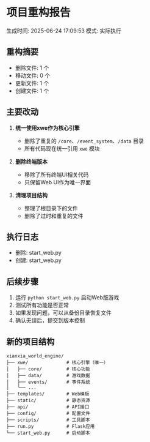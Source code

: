 # 项目重构报告

生成时间: 2025-06-24 17:09:53
模式: 实际执行

## 重构摘要

- 删除文件: 1 个
- 移动文件: 0 个
- 更新文件: 1 个
- 创建文件: 1 个

## 主要改动

1. **统一使用xwe作为核心引擎**
   - 删除了重复的 `/core`、`/event_system`、`/data` 目录
   - 所有代码现在统一引用 `xwe` 模块

2. **删除终端版本**
   - 移除了所有终端UI相关代码
   - 只保留Web UI作为唯一界面

3. **清理项目结构**
   - 整理了根目录下的文件
   - 删除了过时和重复的文件

## 执行日志

- 删除: start_web.py
- 创建: start_web.py

## 后续步骤

1. 运行 `python start_web.py` 启动Web版游戏
2. 测试所有功能是否正常
3. 如果发现问题，可以从备份目录恢复文件
4. 确认无误后，提交到版本控制

## 新的项目结构

```
xianxia_world_engine/
├── xwe/              # 核心引擎（唯一）
│   ├── core/         # 核心功能
│   ├── data/         # 游戏数据
│   ├── events/       # 事件系统
│   └── ...
├── templates/        # Web模板
├── static/           # 静态资源
├── api/              # API接口
├── config/           # 配置文件
├── scripts/          # 工具脚本
├── run.py            # Flask应用
└── start_web.py      # 启动脚本
```
